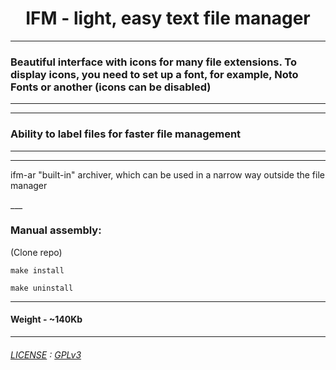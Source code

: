 



<div align="center">
<H1>IFM - light, easy text file manager</H1>
</div>

____

<p>
<H3>Beautiful interface with icons for many file extensions. To display icons, you need to set up a font, for example, Noto Fonts or another (icons can be disabled)</H3>
</p>

*****
___

<p>
  <H3> Ability to label files for faster file management </H3>  
</p>

___

___

<p>

ifm-ar "built-in" archiver, which can be used in a narrow way outside the file manager

</p>
___

### Manual assembly:

(Clone repo)

```
make install
```
```
make uninstall
```
____


#### Weight - ~140Kb
___




###### [LICENSE](LICENSE) : [GPLv3](https://www.gnu.org/licenses/gpl-3.0.ru.html)
